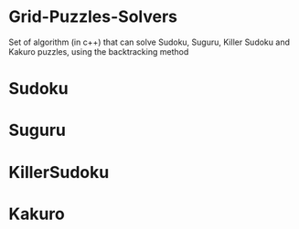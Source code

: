 # Grid-Puzzles-Solvers
Set of algorithm (in c++) that can solve Sudoku, Suguru, Killer Sudoku and Kakuro puzzles, using the backtracking method

# Sudoku

# Suguru

# KillerSudoku

# Kakuro


